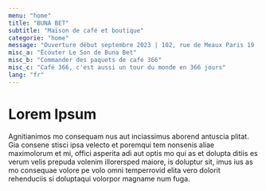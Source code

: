 ```yaml
---
menu: "home"
title: "BUNA BET"
subtitle: "Maison de café et boutique"
categorie: "home"
message: "Ouverture début septembre 2023 | 102, rue de Meaux Paris 19 | Métro Laumière"
misc_a: "Écouter Le Son de Buna Bet"
misc_b: "Commander des paquets de café 366"
misc_c: "Café 366, c'est aussi un tour du monde en 366 jours"
lang: "fr"
---
```

# Lorem Ipsum

Agnitianimos mo consequam nus aut inciassimus aborend antuscia plitat.
Gia consene stisci ipsa velecto et poremqui tem nonsenis aliae maximolorum et mi, offici asperita adi aut optis mo qui as et dolupta ditiis es verum velis prepuda volenim illorersped maiore, is doluptur sit, imus ius as mo consequae volore pe volo omni temperrovid elita vero dolorit rehenduciis si doluptaqui volorpor magname num fuga.